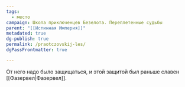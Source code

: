 ```yaml
---
tags:
  - место
campaign: Школа приключенцев Безелота. Переплетенные судьбы
parent: "[[Истинная Империя]]"
metadated: true
dg-publish: true
permalink: /praotczovskij-les/
dgPassFrontmatter: true

---
```


От него надо было защищаться, и этой защитой был раньше славен [[Фазервел\|Фазервел]].